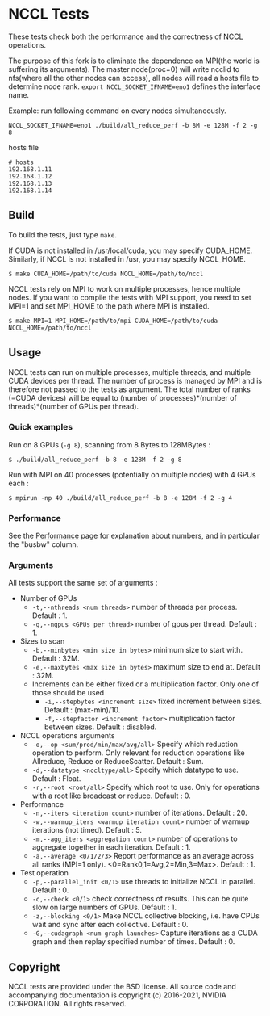 # NCCL Tests

These tests check both the performance and the correctness of [NCCL](http://github.com/nvidia/nccl) operations.

The purpose of this fork is to eliminate the dependence on MPI(the world is suffering its arguments). The master node(proc=0) will write ncclid to nfs(where all the other nodes can access), all nodes will read a hosts file to determine node rank. `export NCCL_SOCKET_IFNAME=eno1` defines the interface name. 

Example: run following command on every nodes simultaneously.
```shell
NCCL_SOCKET_IFNAME=eno1 ./build/all_reduce_perf -b 8M -e 128M -f 2 -g 8
```

hosts file
```
# hosts
192.168.1.11
192.168.1.12
192.168.1.13
192.168.1.14
```
## Build

To build the tests, just type `make`.

If CUDA is not installed in /usr/local/cuda, you may specify CUDA\_HOME. Similarly, if NCCL is not installed in /usr, you may specify NCCL\_HOME.

```shell
$ make CUDA_HOME=/path/to/cuda NCCL_HOME=/path/to/nccl
```

NCCL tests rely on MPI to work on multiple processes, hence multiple nodes. If you want to compile the tests with MPI support, you need to set MPI=1 and set MPI\_HOME to the path where MPI is installed.

```shell
$ make MPI=1 MPI_HOME=/path/to/mpi CUDA_HOME=/path/to/cuda NCCL_HOME=/path/to/nccl
```

## Usage

NCCL tests can run on multiple processes, multiple threads, and multiple CUDA devices per thread. The number of process is managed by MPI and is therefore not passed to the tests as argument. The total number of ranks (=CUDA devices) will be equal to (number of processes)\*(number of threads)\*(number of GPUs per thread).

### Quick examples

Run on 8 GPUs (`-g 8`), scanning from 8 Bytes to 128MBytes :
```shell
$ ./build/all_reduce_perf -b 8 -e 128M -f 2 -g 8
```

Run with MPI on 40 processes (potentially on multiple nodes) with 4 GPUs each :
```shell
$ mpirun -np 40 ./build/all_reduce_perf -b 8 -e 128M -f 2 -g 4
```

### Performance

See the [Performance](doc/PERFORMANCE.md) page for explanation about numbers, and in particular the "busbw" column.

### Arguments

All tests support the same set of arguments :

* Number of GPUs
  * `-t,--nthreads <num threads>` number of threads per process. Default : 1.
  * `-g,--ngpus <GPUs per thread>` number of gpus per thread. Default : 1.
* Sizes to scan
  * `-b,--minbytes <min size in bytes>` minimum size to start with. Default : 32M.
  * `-e,--maxbytes <max size in bytes>` maximum size to end at. Default : 32M.
  * Increments can be either fixed or a multiplication factor. Only one of those should be used
    * `-i,--stepbytes <increment size>` fixed increment between sizes. Default : (max-min)/10.
    * `-f,--stepfactor <increment factor>` multiplication factor between sizes. Default : disabled.
* NCCL operations arguments
  * `-o,--op <sum/prod/min/max/avg/all>` Specify which reduction operation to perform. Only relevant for reduction operations like Allreduce, Reduce or ReduceScatter. Default : Sum.
  * `-d,--datatype <nccltype/all>` Specify which datatype to use. Default : Float.
  * `-r,--root <root/all>` Specify which root to use. Only for operations with a root like broadcast or reduce. Default : 0.
* Performance
  * `-n,--iters <iteration count>` number of iterations. Default : 20.
  * `-w,--warmup_iters <warmup iteration count>` number of warmup iterations (not timed). Default : 5.
  * `-m,--agg_iters <aggregation count>` number of operations to aggregate together in each iteration. Default : 1.
  * `-a,--average <0/1/2/3>` Report performance as an average across all ranks (MPI=1 only). <0=Rank0,1=Avg,2=Min,3=Max>. Default : 1.
* Test operation
  * `-p,--parallel_init <0/1>` use threads to initialize NCCL in parallel. Default : 0.
  * `-c,--check <0/1>` check correctness of results. This can be quite slow on large numbers of GPUs. Default : 1.
  * `-z,--blocking <0/1>` Make NCCL collective blocking, i.e. have CPUs wait and sync after each collective. Default : 0.
  * `-G,--cudagraph <num graph launches>` Capture iterations as a CUDA graph and then replay specified number of times. Default : 0.

## Copyright

NCCL tests are provided under the BSD license. All source code and accompanying documentation is copyright (c) 2016-2021, NVIDIA CORPORATION. All rights reserved.

